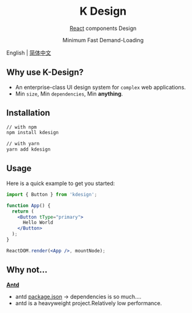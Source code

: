 <h1 align="center">K Design</h1>
<div align="center">

[React](http://facebook.github.io/react/) components Design 

Minimum  Fast  Demand-Loading

</div>

English | [简体中文](./README.CN.md)

## Why use K-Design?

- An enterprise-class UI design system for ```complex``` web applications.
- Min ```size```, Min ```dependencies```, Min **anything**.

## Installation

```sh
// with npm
npm install kdesign

// with yarn
yarn add kdesign
```

## Usage

Here is a quick example to get you started:

```jsx
import { Button } from 'kdesign';

function App() {
  return (
    <Button tType="primary">
      Hello World
    </Button>
  );
}

ReactDOM.render(<App />, mountNode);
```


## Why not...
**[Antd](https://github.com/ant-design/ant-design/)**
- antd [package.json](https://github.com/ant-design/ant-design/blob/master/package.json) -> dependencies is so much....
- antd is a heavyweight project.Relatively low performance.
